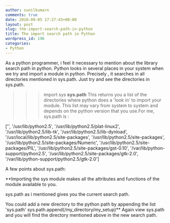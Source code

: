 ```yaml
---
author: sunilkumarn
comments: true
date: 2010-09-05 17:27:43+00:00
layout: post
slug: the-import-search-path-in-python
title: The import search path in Python
wordpress_id: 196
categories:
- Python
---
```


As a python programmer, i feel it necessary to mention about the library search path in python. Python looks in several places in your system when we try and import a module in python.
Precisely , it searches in all directories mentioned in sys.path. Just try and see the directories in sys.path.
>>>import sys
>>>**sys.path**
This returns you a list of the directories where python does a 'look in' to import your module. This list may vary from system to system and depends on the python version that you use.For me, sys.path is :

['', '/usr/lib/python2.5', '/usr/lib/python2.5/plat-linux2', '/usr/lib/python2.5/lib-tk', '/usr/lib/python2.5/lib-dynload', '/usr/local/lib/python2.5/site-packages', '/usr/lib/python2.5/site-packages', '/usr/lib/python2.5/site-packages/Numeric', '/usr/lib/python2.5/site-packages/PIL', '/usr/lib/python2.5/site-packages/gst-0.10', '/var/lib/python-support/python2.5', '/usr/lib/python2.5/site-packages/gtk-2.0', '/var/lib/python-support/python2.5/gtk-2.0']

A few points about sys.path:

**Importing the sys module makes all the attributes and functions of the module available to you.

sys.path as i mentioned gives you the current search path.

You could add a new directory to the python path by appending the list 'sys.path'
sys.path.append(/my_directory/my_setup)**
Again view sys.path and you will find the directory mentioned above in the new search path.



